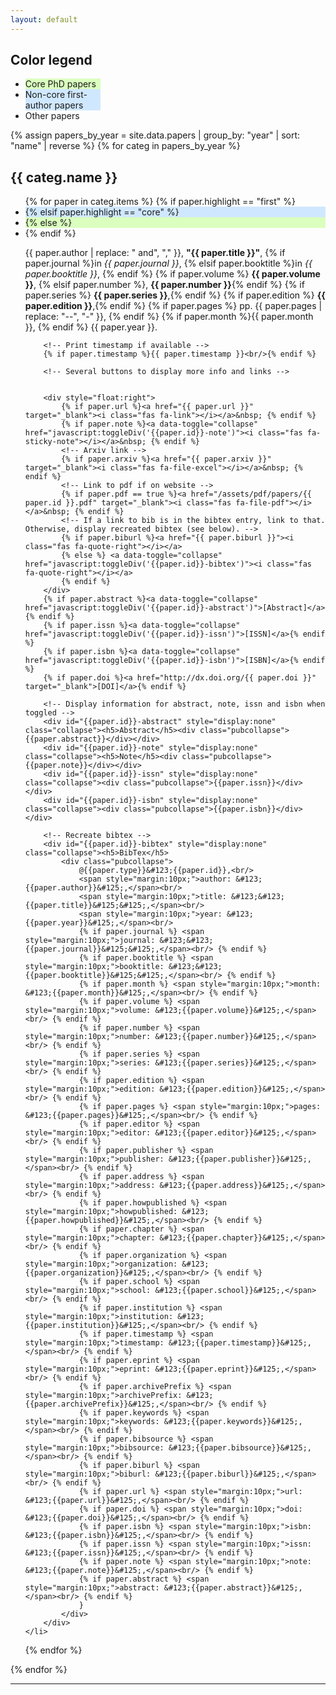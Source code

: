 ```yaml
---
layout: default
---
```


<h2>Color legend</h2>

<div class="pubs"><ul>
<li style="background-color:#daffbe;width:25%"> Core PhD papers </li>
<li style="background-color:#d0e8ff;width:25%"> Non-core first-author papers </li>
<li style="width:25%"> Other papers </li>
</ul></div>

<!-- Group papers by year, display in reverse order (most recent first) -->
{% assign papers_by_year = site.data.papers | group_by: "year" | sort: "name" | reverse %}
{% for categ in papers_by_year %}
  <h2 id="{{ categ.name }}">{{ categ.name }}</h2> <!-- Display current year -->
  <div class="pubs"><ul>
  {% for paper in categ.items %}
	{% if paper.highlight == "first" %}
	<li style="background-color:#d0e8ff">
	{% elsif paper.highlight == "core" %}
	<li style="background-color:#daffbe">
	{% else %}
    <li>
	{% endif %}
		<!-- Display citation, IEEE style -->
		<p>
			{{ paper.author | replace: " and", "," }},
			<b>"{{ paper.title }}"</b>, 
			{% if paper.journal %}in  <em>{{ paper.journal }}</em>, {% elsif paper.booktitle %}in <em>{{ paper.booktitle }}</em>, {% endif %}
			{% if paper.volume %} <strong>{{ paper.volume }}</strong>, {% elsif paper.number %}, <strong>{{ paper.number }}</strong>{% endif %}
			{% if paper.series %} <strong>{{ paper.series }}</strong>,{% endif %}
			{% if paper.edition %} <strong>{{ paper.edition }}</strong>,{% endif %}
			{% if paper.pages %} pp. {{ paper.pages | replace: "--", "-" }}, {% endif %}
			{% if paper.month %}{{ paper.month }}, {% endif %} {{ paper.year }}.
		</p>
		
		<!-- Print timestamp if available -->
		{% if paper.timestamp %}{{ paper.timestamp }}<br/>{% endif %}

		<!-- Several buttons to display more info and links -->
		
		
		<div style="float:right">
			{% if paper.url %}<a href="{{ paper.url }}" target="_blank"><i class="fas fa-link"></i></a>&nbsp; {% endif %}
			{% if paper.note %}<a data-toggle="collapse" href="javascript:toggleDiv('{{paper.id}}-note')"><i class="fas fa-sticky-note"></i></a>&nbsp; {% endif %}
			<!-- Arxiv link -->
			{% if paper.arxiv %}<a href="{{ paper.arxiv }}" target="_blank"><i class="fas fa-file-excel"></i></a>&nbsp; {% endif %}
			<!-- Link to pdf if on website -->
			{% if paper.pdf == true %}<a href="/assets/pdf/papers/{{ paper.id }}.pdf" target="_blank"><i class="fas fa-file-pdf"></i></a>&nbsp; {% endif %}
			<!-- If a link to bib is in the bibtex entry, link to that. Otherwise, display recreated bibtex (see below). -->
			{% if paper.biburl %}<a href="{{ paper.biburl }}"><i class="fas fa-quote-right"></i></a> 
			{% else %} <a data-toggle="collapse" href="javascript:toggleDiv('{{paper.id}}-bibtex')"><i class="fas fa-quote-right"></i></a> 
			{% endif %}
		</div> 
		{% if paper.abstract %}<a data-toggle="collapse" href="javascript:toggleDiv('{{paper.id}}-abstract')">[Abstract]</a>{% endif %}
		{% if paper.issn %}<a data-toggle="collapse" href="javascript:toggleDiv('{{paper.id}}-issn')">[ISSN]</a>{% endif %}
		{% if paper.isbn %}<a data-toggle="collapse" href="javascript:toggleDiv('{{paper.id}}-isbn')">[ISBN]</a>{% endif %}
		{% if paper.doi %}<a href="http://dx.doi.org/{{ paper.doi }}" target="_blank">[DOI]</a>{% endif %}
		
		<!-- Display information for abstract, note, issn and isbn when toggled -->
		<div id="{{paper.id}}-abstract" style="display:none" class="collapse"><h5>Abstract</h5><div class="pubcollapse">{{paper.abstract}}</div></div>
		<div id="{{paper.id}}-note" style="display:none" class="collapse"><h5>Note</h5><div class="pubcollapse">{{paper.note}}</div></div>
		<div id="{{paper.id}}-issn" style="display:none" class="collapse"><div class="pubcollapse">{{paper.issn}}</div></div>
		<div id="{{paper.id}}-isbn" style="display:none" class="collapse"><div class="pubcollapse">{{paper.isbn}}</div></div>
		
		<!-- Recreate bibtex -->
		<div id="{{paper.id}}-bibtex" style="display:none" class="collapse"><h5>BibTex</h5>
			<div class="pubcollapse">
				@{{paper.type}}&#123;{{paper.id}},<br/>
				<span style="margin:10px;">author: &#123;{{paper.author}}&#125;,</span><br/>
				<span style="margin:10px;">title: &#123;&#123;{{paper.title}}&#125;&#125;,</span><br/>
				<span style="margin:10px;">year: &#123;{{paper.year}}&#125;,</span><br/>
				{% if paper.journal %} <span style="margin:10px;">journal: &#123;&#123;{{paper.journal}}&#125;&#125;,</span><br/> {% endif %}
				{% if paper.booktitle %} <span style="margin:10px;">booktitle: &#123;&#123;{{paper.booktitle}}&#125;&#125;,</span><br/> {% endif %}
				{% if paper.month %} <span style="margin:10px;">month: &#123;{{paper.month}}&#125;,</span><br/> {% endif %}
				{% if paper.volume %} <span style="margin:10px;">volume: &#123;{{paper.volume}}&#125;,</span><br/> {% endif %}
				{% if paper.number %} <span style="margin:10px;">number: &#123;{{paper.number}}&#125;,</span><br/> {% endif %}
				{% if paper.series %} <span style="margin:10px;">series: &#123;{{paper.series}}&#125;,</span><br/> {% endif %}
				{% if paper.edition %} <span style="margin:10px;">edition: &#123;{{paper.edition}}&#125;,</span><br/> {% endif %}
				{% if paper.pages %} <span style="margin:10px;">pages: &#123;{{paper.pages}}&#125;,</span><br/> {% endif %}
				{% if paper.editor %} <span style="margin:10px;">editor: &#123;{{paper.editor}}&#125;,</span><br/> {% endif %}
				{% if paper.publisher %} <span style="margin:10px;">publisher: &#123;{{paper.publisher}}&#125;,</span><br/> {% endif %}
				{% if paper.address %} <span style="margin:10px;">address: &#123;{{paper.address}}&#125;,</span><br/> {% endif %}
				{% if paper.howpublished %} <span style="margin:10px;">howpublished: &#123;{{paper.howpublished}}&#125;,</span><br/> {% endif %}
				{% if paper.chapter %} <span style="margin:10px;">chapter: &#123;{{paper.chapter}}&#125;,</span><br/> {% endif %}
				{% if paper.organization %} <span style="margin:10px;">organization: &#123;{{paper.organization}}&#125;,</span><br/> {% endif %}
				{% if paper.school %} <span style="margin:10px;">school: &#123;{{paper.school}}&#125;,</span><br/> {% endif %}
				{% if paper.institution %} <span style="margin:10px;">institution: &#123;{{paper.institution}}&#125;,</span><br/> {% endif %}
				{% if paper.timestamp %} <span style="margin:10px;">timestamp: &#123;{{paper.timestamp}}&#125;,</span><br/> {% endif %}
				{% if paper.eprint %} <span style="margin:10px;">eprint: &#123;{{paper.eprint}}&#125;,</span><br/> {% endif %}
				{% if paper.archivePrefix %} <span style="margin:10px;">archivePrefix: &#123;{{paper.archivePrefix}}&#125;,</span><br/> {% endif %}
				{% if paper.keywords %} <span style="margin:10px;">keywords: &#123;{{paper.keywords}}&#125;,</span><br/> {% endif %}
				{% if paper.bibsource %} <span style="margin:10px;">bibsource: &#123;{{paper.bibsource}}&#125;,</span><br/> {% endif %}
				{% if paper.biburl %} <span style="margin:10px;">biburl: &#123;{{paper.biburl}}&#125;,</span><br/> {% endif %}
				{% if paper.url %} <span style="margin:10px;">url: &#123;{{paper.url}}&#125;,</span><br/> {% endif %}
				{% if paper.doi %} <span style="margin:10px;">doi: &#123;{{paper.doi}}&#125;,</span><br/> {% endif %}
				{% if paper.isbn %} <span style="margin:10px;">isbn: &#123;{{paper.isbn}}&#125;,</span><br/> {% endif %}
				{% if paper.issn %} <span style="margin:10px;">issn: &#123;{{paper.issn}}&#125;,</span><br/> {% endif %}
				{% if paper.note %} <span style="margin:10px;">note: &#123;{{paper.note}}&#125;,</span><br/> {% endif %}
				{% if paper.abstract %} <span style="margin:10px;">abstract: &#123;{{paper.abstract}}&#125;,</span><br/> {% endif %}
				}
			</div>
		</div>
	</li>
  {% endfor %}
  </ul></div>
{% endfor %}

<!---
### [](#header-3)Under review
MoBoGDL
-->


<hr> 

<div class="contactfooter"><a href="mailto:r.d.gaina@qmul.ac.uk"><i class="fas fa-envelope"></i></a> <a href="https://www.researchgate.net/profile/Raluca_Gaina"><i class="fab fa-researchgate"></i></a> <a href="https://scholar.google.co.uk/citations?user=tC5klQYAAAAJ"><i class="fab fa-google"></i></a> <a href="https://www.linkedin.com/in/raluca-gaina-347518114/"><i class="fab fa-linkedin"></i></a> <a href="https://twitter.com/b_gum22"><i class="fab fa-twitter"></i></a> <a href="https://publists.qmul.ac.uk/userprofile.html?uid=41431&em=false"><i class="fas fa-archive"></i></a></div>
